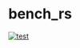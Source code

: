 # bench_rs

[![test](https://github.com/yukihir0/bench_rs/workflows/test/badge.svg)](https://github.com/yukihir0/bench_rs/actions?query=workflow%3Atest)

